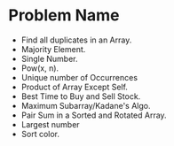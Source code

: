 # Problem Name
- Find all duplicates in an Array.
- Majority Element.
- Single Number.
- Pow(x, n).
- Unique number of Occurrences
- Product of Array Except Self.
- Best Time to Buy and Sell Stock.
- Maximum Subarray/Kadane's Algo.
- Pair Sum in a Sorted and Rotated Array.
- Largest number
- Sort color.



